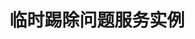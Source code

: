 ---
type: docs
title: "临时踢除问题服务实例"
linkTitle: "临时踢除问题服务实例"
weight: 5
description: "在 Dubbo-Admin 临时踢除问题服务实例"
feature:
  title: 安全认证
  description: >
    支持基于 TLS 的传输链路认证与加密通信、基于 token 的请求级别认证，支持基于服务来源和目的地的鉴权检查，可结合证书分发等分布式组件构建零信任分布式体系。
---